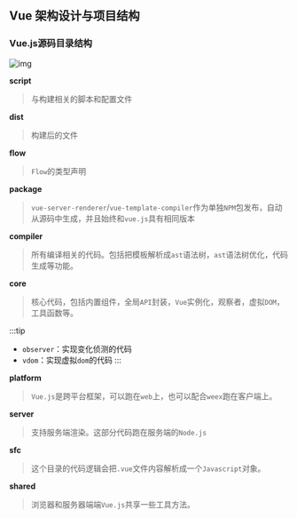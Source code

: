 ## Vue 架构设计与项目结构

### Vue.js源码目录结构
![img](/dovis-blog/vue/1.png)

**script**
> 与构建相关的脚本和配置文件

**dist**
> 构建后的文件

**flow**
> `Flow`的类型声明

**package**
> `vue-server-renderer`/`vue-template-compiler`作为单独`NPM`包发布，自动从源码中生成，并且始终和`vue.js`具有相同版本

**compiler**
> 所有编译相关的代码。包括把模板解析成`ast`语法树，`ast`语法树优化，代码生成等功能。

**core**
> 核心代码，包括内置组件，全局`API`封装，`Vue`实例化，观察者，虚拟`DOM`，工具函数等。

:::tip
- `observer`：实现变化侦测的代码
- `vdom`：实现虚拟`dom`的代码
:::

**platform**
> `Vue.js`是跨平台框架，可以跑在`web`上，也可以配合`weex`跑在客户端上。

**server**
> 支持服务端渲染。这部分代码跑在服务端的`Node.js`

**sfc**
> 这个目录的代码逻辑会把`.vue`文件内容解析成一个`Javascript`对象。

**shared**
> 浏览器和服务器端端`Vue.js`共享一些工具方法。